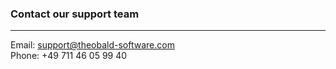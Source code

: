 ### Contact our support team
---  
Email: <support@theobald-software.com>  
Phone: +49 711 46 05 99 40